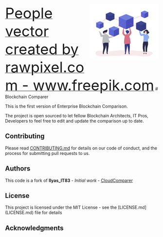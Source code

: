 <a href="https://github.com/Flaviohumbertodealmeida/BlockchainComparer/">
    <img src="https://github.com/Flaviohumbertodealmeida/BlockchainComparer/blob/master/img/logo/Blockchain.jpg" alt="Compare Blockchain" title="Compare Blockchain" align="right" height="180" />
</a>
<a href="https://www.freepik.com/free-photos-vectors/people"><font size="10px" >People vector created by rawpixel.com - www.freepik.com</font></a>
# Blockchain Comparer

This is the first version of Enterprise Blockchain Comparison.

The project is open sourced to let fellow Blockchain Architects, IT Pros, Developers to feel free to edit and update the comparison up to date.


## Contributing

Please read [CONTRIBUTING.md](https://gist.github.com/PurpleBooth/b24679402957c63ec426) for details on our code of conduct, and the process for submitting pull requests to us.

## Authors
This code is a fork of **Ilyas_IT83** - *Initial work* - [CloudComparer](https://github.com/ilyas-it83/CloudComparer/)

<!--See also the list of [contributors](https://github.com/ilyas-it83/CloudComparer/graphs/contributors) who participated in this project.-->

## License

This project is licensed under the MIT License - see the [LICENSE.md] (LICENSE.md) file for details

## Acknowledgments
